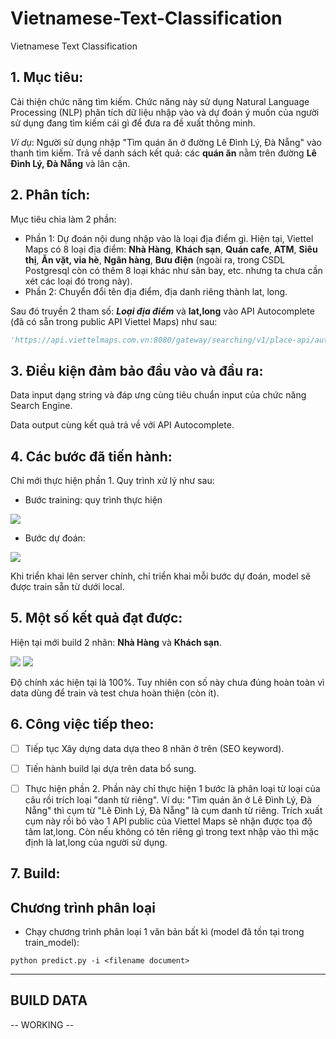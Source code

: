 # Vietnamese-Text-Classification
Vietnamese Text Classification

## 1. Mục tiêu:

 Cải thiện chức năng tìm kiếm. Chức năng này sử dụng Natural Language Processing (NLP) phân tích dữ liệu nhập vào và dự đoán ý muốn của người sử dụng đang tìm kiếm cái gì để đưa ra đề xuất thông minh.

  *Ví dụ*: Người sử dụng nhập "Tìm quán ăn ở đường Lê Đình Lý, Đà Nẵng" vào thanh tìm kiếm. Trả về  danh sách kết quả: các **quán ăn** nằm trên đường **Lê Đình Lý, Đà Nẵng** và lân cận.

## 2. Phân tích:

 Mục tiêu chia làm 2 phần:

  * Phần 1: Dự đoán nội dung nhập vào là loại địa điểm gì. Hiện tại, Viettel Maps có 8 loại địa điểm: **Nhà Hàng**, **Khách sạn**, **Quán cafe**, **ATM**, **Siêu thị**, **Ăn vặt, vỉa hè**, **Ngân hàng**, **Bưu điện** (ngoài ra, trong CSDL Postgresql còn có thêm 8 loại khác như sân bay, etc. nhưng ta chưa cần xét các loại đó trong này). 
  * Phần 2: Chuyển đổi tên địa điểm, địa danh riêng thành lat, long.

Sau đó truyền 2 tham số: ***Loại địa điểm*** và **lat,long** vào API Autocomplete (đã có sẵn trong public API Viettel Maps) như sau:

```python
'https://api.viettelmaps.com.vn:8080/gateway/searching/v1/place-api/autocomplete?input='+Loại địa điểm+'ca&center='+lat,long+'&access_token=YOUR_TOKEN_VALUE'
```

## 3. Điều kiện đảm bảo đầu vào và đầu ra:

Data input dạng string và đáp ưng cùng tiêu chuẩn input của chức năng Search Engine.

Data output cùng kết quả trả về với API Autocomplete.

## 4. Các bước đã tiến hành:

Chỉ mới thực hiện phần 1. Quy trình xử lý như sau:

* Bước training: quy trình thực hiện

![](1.png)

* Bước dự đoán:

![](2.png)

Khi triển khai lên server chính, chỉ triển khai mỗi bước dự đoán, model sẽ được train sẵn từ dưới local.

## 5. Một số kết quả đạt được:

Hiện tại mới build 2 nhãn: **Nhà Hàng** và **Khách sạn**.

![](3.png) ![](4.png)

Độ chính xác hiện tại là 100%. Tuy nhiên con số này chưa đúng hoàn toàn vì data dùng để train và test chưa hoàn thiện (còn ít).

  
## 6. Công việc tiếp theo:

- [ ] Tiếp tục Xây dựng data dựa theo 8 nhãn ở trên (SEO keyword).
- [ ] Tiến hành build lại dựa trên data bổ sung. 
- [ ] Thực hiện phần 2. Phần này chỉ thực hiện 1 bước là phân loại từ loại của câu rồi trích loại "danh từ riêng". Ví dụ: "Tìm quán ăn ở Lê Đình Lý, Đà Nẵng" thì cụm từ "Lê Đình Lý, Đà Nẵng" là cụm danh từ riêng. Trích xuất cụm này rồi bỏ vào 1 API public của Viettel Maps sẽ nhận được tọa độ tâm lat,long. Còn nếu không có tên riêng gì trong text nhập vào thì mặc định là lat,long của người sử dụng.


## 7. Build:

## Chương trình phân loại 
- Chạy chương trình phân loại 1 văn bản bất kì (model đã tồn tại trong train_model): 
```
python predict.py -i <filename document>
```
------

## BUILD DATA

-- WORKING --